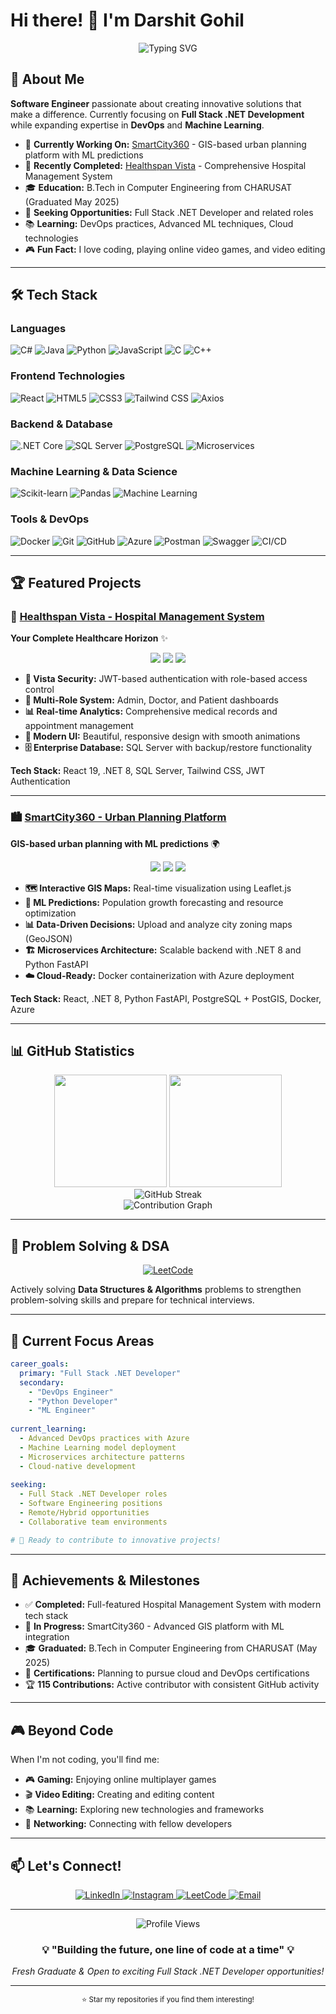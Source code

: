 # Hi there! 👋 I'm Darshit Gohil

<div align="center">
  <img src="https://readme-typing-svg.herokuapp.com?font=Fira+Code&pause=1000&color=2E9EF7&center=true&vCenter=true&width=435&lines=Full+Stack+.NET+Developer;Problem+Solver+%26+Code+Enthusiast;Building+Smart+Solutions;Always+Learning+New+Technologies" alt="Typing SVG" />
</div>

## 🚀 About Me

**Software Engineer** passionate about creating innovative solutions that make a difference. Currently focusing on **Full Stack .NET Development** while expanding expertise in **DevOps** and **Machine Learning**.

- 🔭 **Currently Working On:** [SmartCity360](https://github.com/Darshit456/SmartCity360) - GIS-based urban planning platform with ML predictions
- 🌟 **Recently Completed:** [Healthspan Vista](https://github.com/Darshit456/HMS_Frontend) - Comprehensive Hospital Management System
- 🎓 **Education:** B.Tech in Computer Engineering from CHARUSAT (Graduated May 2025)
- 🎯 **Seeking Opportunities:** Full Stack .NET Developer and related roles
- 📚 **Learning:** DevOps practices, Advanced ML techniques, Cloud technologies
- 🎮 **Fun Fact:** I love coding, playing online video games, and video editing

---

## 🛠️ Tech Stack

### **Languages**
<p align="left">
  <img src="https://img.shields.io/badge/C%23-239120?style=for-the-badge&logo=c-sharp&logoColor=white" alt="C#"/>
  <img src="https://img.shields.io/badge/Java-ED8B00?style=for-the-badge&logo=java&logoColor=white" alt="Java"/>
  <img src="https://img.shields.io/badge/Python-3776AB?style=for-the-badge&logo=python&logoColor=white" alt="Python"/>
  <img src="https://img.shields.io/badge/JavaScript-F7DF1E?style=for-the-badge&logo=javascript&logoColor=black" alt="JavaScript"/>
  <img src="https://img.shields.io/badge/C-00599C?style=for-the-badge&logo=c&logoColor=white" alt="C"/>
  <img src="https://img.shields.io/badge/C++-00599C?style=for-the-badge&logo=c%2B%2B&logoColor=white" alt="C++"/>
</p>

### **Frontend Technologies**
<p align="left">
  <img src="https://img.shields.io/badge/React-20232A?style=for-the-badge&logo=react&logoColor=61DAFB" alt="React"/>
  <img src="https://img.shields.io/badge/HTML5-E34F26?style=for-the-badge&logo=html5&logoColor=white" alt="HTML5"/>
  <img src="https://img.shields.io/badge/CSS3-1572B6?style=for-the-badge&logo=css3&logoColor=white" alt="CSS3"/>
  <img src="https://img.shields.io/badge/Tailwind_CSS-38B2AC?style=for-the-badge&logo=tailwind-css&logoColor=white" alt="Tailwind CSS"/>
  <img src="https://img.shields.io/badge/Axios-5A29E4?style=for-the-badge&logo=axios&logoColor=white" alt="Axios"/>
</p>

### **Backend & Database**
<p align="left">
  <img src="https://img.shields.io/badge/.NET_Core-512BD4?style=for-the-badge&logo=dotnet&logoColor=white" alt=".NET Core"/>
  <img src="https://img.shields.io/badge/SQL_Server-CC2927?style=for-the-badge&logo=microsoft-sql-server&logoColor=white" alt="SQL Server"/>
  <img src="https://img.shields.io/badge/PostgreSQL-316192?style=for-the-badge&logo=postgresql&logoColor=white" alt="PostgreSQL"/>
  <img src="https://img.shields.io/badge/Microservices-FF6B35?style=for-the-badge&logo=microgenetics&logoColor=white" alt="Microservices"/>
</p>

### **Machine Learning & Data Science**
<p align="left">
  <img src="https://img.shields.io/badge/scikit--learn-F7931E?style=for-the-badge&logo=scikit-learn&logoColor=white" alt="Scikit-learn"/>
  <img src="https://img.shields.io/badge/Pandas-2C2D72?style=for-the-badge&logo=pandas&logoColor=white" alt="Pandas"/>
  <img src="https://img.shields.io/badge/Machine_Learning-FF6F00?style=for-the-badge&logo=tensorflow&logoColor=white" alt="Machine Learning"/>
</p>

### **Tools & DevOps**
<p align="left">
  <img src="https://img.shields.io/badge/Docker-2496ED?style=for-the-badge&logo=docker&logoColor=white" alt="Docker"/>
  <img src="https://img.shields.io/badge/Git-F05032?style=for-the-badge&logo=git&logoColor=white" alt="Git"/>
  <img src="https://img.shields.io/badge/GitHub-100000?style=for-the-badge&logo=github&logoColor=white" alt="GitHub"/>
  <img src="https://img.shields.io/badge/Azure-0078D4?style=for-the-badge&logo=microsoft-azure&logoColor=white" alt="Azure"/>
  <img src="https://img.shields.io/badge/Postman-FF6C37?style=for-the-badge&logo=postman&logoColor=white" alt="Postman"/>
  <img src="https://img.shields.io/badge/Swagger-85EA2D?style=for-the-badge&logo=swagger&logoColor=black" alt="Swagger"/>
  <img src="https://img.shields.io/badge/CI%2FCD-2088FF?style=for-the-badge&logo=github-actions&logoColor=white" alt="CI/CD"/>
</p>

---

## 🏆 Featured Projects

### 🏥 [Healthspan Vista - Hospital Management System](https://github.com/Darshit456/HMS_Frontend)
**Your Complete Healthcare Horizon** ✨

<p align="center">
  <img src="https://img.shields.io/badge/Status-Completed-success?style=for-the-badge"/>
  <img src="https://img.shields.io/badge/React-19.0.0-61DAFB?style=for-the-badge&logo=react"/>
  <img src="https://img.shields.io/badge/.NET-8.0-512BD4?style=for-the-badge&logo=dotnet"/>
</p>

- **🔐 Vista Security:** JWT-based authentication with role-based access control
- **👥 Multi-Role System:** Admin, Doctor, and Patient dashboards
- **📊 Real-time Analytics:** Comprehensive medical records and appointment management
- **🎨 Modern UI:** Beautiful, responsive design with smooth animations
- **🗄️ Enterprise Database:** SQL Server with backup/restore functionality

**Tech Stack:** React 19, .NET 8, SQL Server, Tailwind CSS, JWT Authentication

---

### 🏙️ [SmartCity360 - Urban Planning Platform](https://github.com/Darshit456/SmartCity360)
**GIS-based urban planning with ML predictions** 🌍

<p align="center">
  <img src="https://img.shields.io/badge/Status-In_Development-yellow?style=for-the-badge"/>
  <img src="https://img.shields.io/badge/Microservices-Architecture-orange?style=for-the-badge"/>
  <img src="https://img.shields.io/badge/ML_Powered-blue?style=for-the-badge"/>
</p>

- **🗺️ Interactive GIS Maps:** Real-time visualization using Leaflet.js
- **🤖 ML Predictions:** Population growth forecasting and resource optimization
- **📊 Data-Driven Decisions:** Upload and analyze city zoning maps (GeoJSON)
- **🏗️ Microservices Architecture:** Scalable backend with .NET 8 and Python FastAPI
- **☁️ Cloud-Ready:** Docker containerization with Azure deployment

**Tech Stack:** React, .NET 8, Python FastAPI, PostgreSQL + PostGIS, Docker, Azure

---

## 📊 GitHub Statistics

<div align="center">
  <img height="180em" src="https://github-readme-stats.vercel.app/api?username=Darshit456&show_icons=true&theme=tokyonight&include_all_commits=true&count_private=true"/>
  <img height="180em" src="https://github-readme-stats.vercel.app/api/top-langs/?username=Darshit456&layout=compact&langs_count=7&theme=tokyonight"/>
</div>

<div align="center">
  <img src="https://github-readme-streak-stats.herokuapp.com/?user=Darshit456&theme=tokyonight" alt="GitHub Streak"/>
</div>

<div align="center">
  <img src="https://github-readme-activity-graph.vercel.app/graph?username=Darshit456&theme=tokyo-night&bg_color=1a1b27&color=70a5fd&line=bf91f3&point=38bdae&area=true&hide_border=true" alt="Contribution Graph"/>
</div>

---

## 🏅 Problem Solving & DSA

<div align="center">
  <a href="https://leetcode.com/u/Darshit345/">
    <img src="https://img.shields.io/badge/LeetCode-FFA116?style=for-the-badge&logo=leetcode&logoColor=black" alt="LeetCode"/>
  </a>
</div>

Actively solving **Data Structures & Algorithms** problems to strengthen problem-solving skills and prepare for technical interviews.

---

## 🌟 Current Focus Areas

```yaml
career_goals:
  primary: "Full Stack .NET Developer"
  secondary: 
    - "DevOps Engineer"
    - "Python Developer"
    - "ML Engineer"
  
current_learning:
  - Advanced DevOps practices with Azure
  - Machine Learning model deployment
  - Microservices architecture patterns
  - Cloud-native development
  
seeking:
  - Full Stack .NET Developer roles
  - Software Engineering positions
  - Remote/Hybrid opportunities
  - Collaborative team environments

# 🎯 Ready to contribute to innovative projects!
```

---

## 🎯 Achievements & Milestones

- ✅ **Completed:** Full-featured Hospital Management System with modern tech stack
- 🚧 **In Progress:** SmartCity360 - Advanced GIS platform with ML integration
- 🎓 **Graduated:** B.Tech in Computer Engineering from CHARUSAT (May 2025)
- 📜 **Certifications:** Planning to pursue cloud and DevOps certifications
- 🏆 **115 Contributions:** Active contributor with consistent GitHub activity

---

## 🎮 Beyond Code

When I'm not coding, you'll find me:
- 🎮 **Gaming:** Enjoying online multiplayer games
- 🎬 **Video Editing:** Creating and editing content
- 📚 **Learning:** Exploring new technologies and frameworks
- 🤝 **Networking:** Connecting with fellow developers

---

## 📫 Let's Connect!

<div align="center">
  <a href="https://in.linkedin.com/in/darshit-gohil-04a878241">
    <img src="https://img.shields.io/badge/LinkedIn-0077B5?style=for-the-badge&logo=linkedin&logoColor=white" alt="LinkedIn"/>
  </a>
  <a href="https://www.instagram.com/darshit5597?igsh=MXA3eHprY2hscWRyOA==">
    <img src="https://img.shields.io/badge/Instagram-E4405F?style=for-the-badge&logo=instagram&logoColor=white" alt="Instagram"/>
  </a>
  <a href="https://leetcode.com/u/Darshit345/">
    <img src="https://img.shields.io/badge/LeetCode-FFA116?style=for-the-badge&logo=leetcode&logoColor=black" alt="LeetCode"/>
  </a>
  <a href="mailto:darshitgohil456@gmail.com">
    <img src="https://img.shields.io/badge/Email-D14836?style=for-the-badge&logo=gmail&logoColor=white" alt="Email"/>
  </a>
</div>

---

<div align="center">
  <img src="https://komarev.com/ghpvc/?username=Darshit456&color=blue&style=for-the-badge" alt="Profile Views"/>
</div>

<div align="center">
  <h3>💡 "Building the future, one line of code at a time" 💡</h3>
  <p><em>Fresh Graduate & Open to exciting Full Stack .NET Developer opportunities!</em></p>
</div>

---

<div align="center">
  <sub>⭐ Star my repositories if you find them interesting!</sub>
</div>
